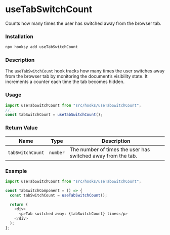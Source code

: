 # useTabSwitchCount

Counts how many times the user has switched away from the browser tab.

### Installation

```bash
npx hooksy add useTabSwitchCount
```

### Description

The `useTabSwitchCount` hook tracks how many times the user switches away from the browser tab by monitoring the document’s visibility state. It increments a counter each time the tab becomes hidden.

### Usage

```typescript
import useTabSwitchCount from "src/hooks/useTabSwitchCount";
//..
const tabSwitchCount = useTabSwitchCount();
```

### Return Value

| Name             | Type     | Description                                                  |
| ---------------- | -------- | ------------------------------------------------------------ |
| `tabSwitchCount` | `number` | The number of times the user has switched away from the tab. |

### Example

```typescript
import useTabSwitchCount from "src/hooks/useTabSwitchCount";

const TabSwitchComponent = () => {
  const tabSwitchCount = useTabSwitchCount();

  return (
    <div>
      <p>Tab switched away: {tabSwitchCount} times</p>
    </div>
  );
};
```
